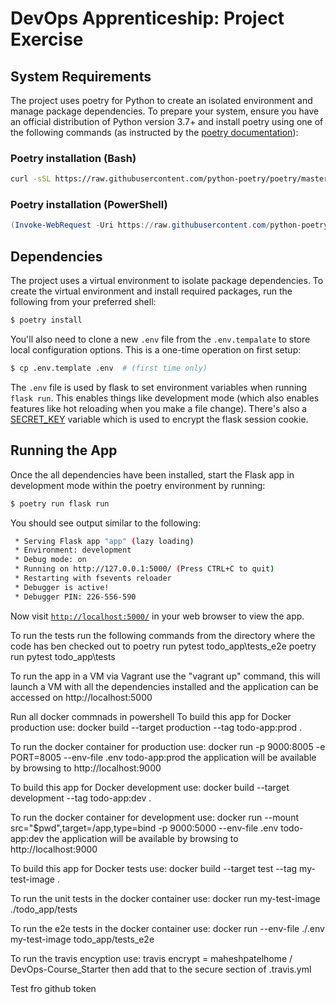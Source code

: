 # DevOps Apprenticeship: Project Exercise

## System Requirements

The project uses poetry for Python to create an isolated environment and manage package dependencies. To prepare your system, ensure you have an official distribution of Python version 3.7+ and install poetry using one of the following commands (as instructed by the [poetry documentation](https://python-poetry.org/docs/#system-requirements)):

### Poetry installation (Bash)

```bash
curl -sSL https://raw.githubusercontent.com/python-poetry/poetry/master/get-poetry.py | python
```

### Poetry installation (PowerShell)

```powershell
(Invoke-WebRequest -Uri https://raw.githubusercontent.com/python-poetry/poetry/master/get-poetry.py -UseBasicParsing).Content | python
```

## Dependencies

The project uses a virtual environment to isolate package dependencies. To create the virtual environment and install required packages, run the following from your preferred shell:

```bash
$ poetry install
```

You'll also need to clone a new `.env` file from the `.env.tempalate` to store local configuration options. This is a one-time operation on first setup:

```bash
$ cp .env.template .env  # (first time only)
```

The `.env` file is used by flask to set environment variables when running `flask run`. This enables things like development mode (which also enables features like hot reloading when you make a file change). There's also a [SECRET_KEY](https://flask.palletsprojects.com/en/1.1.x/config/#SECRET_KEY) variable which is used to encrypt the flask session cookie.

## Running the App

Once the all dependencies have been installed, start the Flask app in development mode within the poetry environment by running:
```bash
$ poetry run flask run
```

You should see output similar to the following:
```bash
 * Serving Flask app "app" (lazy loading)
 * Environment: development
 * Debug mode: on
 * Running on http://127.0.0.1:5000/ (Press CTRL+C to quit)
 * Restarting with fsevents reloader
 * Debugger is active!
 * Debugger PIN: 226-556-590
```
Now visit [`http://localhost:5000/`](http://localhost:5000/) in your web browser to view the app.


To run the tests run the following commands from the directory where the code has ben checked out to
poetry run pytest todo_app\tests_e2e
poetry run pytest todo_app\tests  


To run the app in a VM via Vagrant use the "vagrant up" command, this will launch a VM with all the dependencies installed and the application can be accessed on http://localhost:5000


Run all docker commnads in powershell
To build this app for Docker production use:
docker build --target production --tag todo-app:prod .

To run the docker container for production use:
docker run -p 9000:8005 -e PORT=8005 --env-file .env todo-app:prod
the application will be available by browsing to http://localhost:9000


To build this app for Docker development use:
docker build --target development --tag todo-app:dev .

To run the docker container for development use:
docker run --mount src="$pwd",target=/app,type=bind -p 9000:5000 --env-file .env todo-app:dev
the application will be available by browsing to http://localhost:9000

To build this app for Docker tests use:
docker build --target test --tag my-test-image .

To run the unit tests in the docker container use:
docker run my-test-image ./todo_app/tests

To run the e2e tests in the docker container use:
docker run --env-file ./.env my-test-image todo_app/tests_e2e

To run the travis encyption use:
travis encrypt <KEYNAME>=<KEYVALUE> maheshpatelhome / DevOps-Course_Starter
then add that to the secure section of .travis.yml

Test fro github token